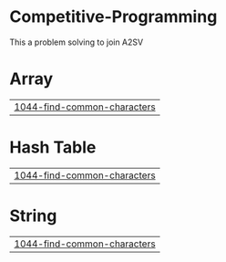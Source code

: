 # Competitive-Programming
This a problem solving to join A2SV


# Array
|  |
| ------- |
| [1044-find-common-characters](https://github.com/DanielAbabu/Competitive-Programming/tree/master/1044-find-common-characters) |
# Hash Table
|  |
| ------- |
| [1044-find-common-characters](https://github.com/DanielAbabu/Competitive-Programming/tree/master/1044-find-common-characters) |
# String
|  |
| ------- |
| [1044-find-common-characters](https://github.com/DanielAbabu/Competitive-Programming/tree/master/1044-find-common-characters) |